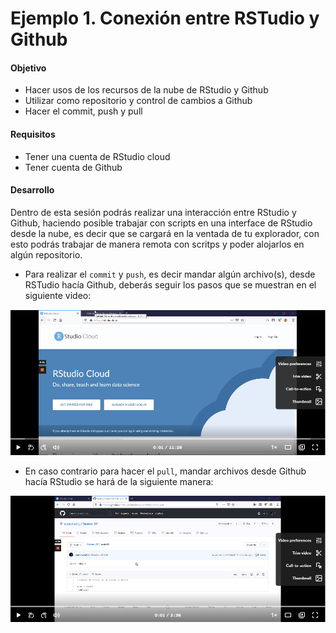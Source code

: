 # Ejemplo 1. Conexión entre RSTudio y Github

#### Objetivo
- Hacer usos de los recursos de la nube de RStudio y Github
- Utilizar como repositorio y control de cambios a Github
- Hacer el commit, push y pull

#### Requisitos
- Tener una cuenta de RStudio cloud
- Tener cuenta de Github

#### Desarrollo

Dentro de esta sesión podrás realizar una interacción entre RStudio y Github, haciendo posible trabajar con scripts en una interface de RStudio desde la nube, es decir que se cargará en la ventada de tu explorador, con esto podrás trabajar de manera remota con scritps y poder alojarlos en algún repositorio.

- Para realizar el `commit` y `push`, es decir mandar algún archivo(s), desde RSTudio hacía Github, deberás seguir los pasos que se muestran en el siguiente video:

[![](rstudiogit.png)](https://www.loom.com/share/11de365fbfb14f8887939691df0d8300)


- En caso contrario para hacer el `pull`, mandar archivos desde Github hacía RStudio se hará de la siguiente manera:

[![](gitrstudio.png)](https://www.loom.com/share/11de365fbfb14f8887939691df0d8300)
